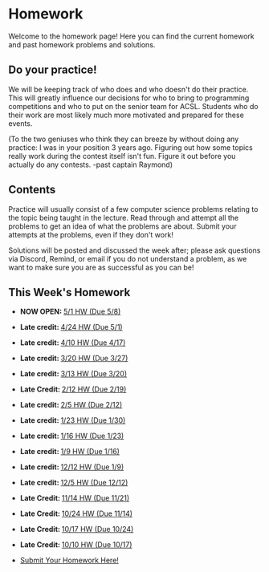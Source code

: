 # Homework

Welcome to the homework page! Here you can find the current homework and past homework problems and solutions.

## Do your practice!

We will be keeping track of who does and who doesn't do their practice. This will greatly influence our decisions
for who to bring to programming competitions and who to put on the senior team for ACSL. Students who
do their work are most likely much more motivated and prepared for these events.

(To the two geniuses who think they can breeze by without doing any practice: I was in your position 3 years ago. Figuring out how
some topics really work during the contest itself isn't fun. Figure it out before you actually do any contests. -past captain Raymond)

## Contents

Practice will usually consist of a few computer science problems relating to the topic being taught in the lecture. Read through and attempt all the problems to get an idea of what the problems are about. Submit your attempts at the problems, even if they don't work!

Solutions will be posted and discussed the week after; please ask questions via Discord, Remind, or email if you do not understand a problem, as we want to make sure you are as successful as you can be!

## This Week's Homework
* <b>NOW OPEN: </b><a href="https://docs.google.com/document/d/1ND80Jd_qoD4JjM7nn0-PuGCaLcZsYNHFBeMlbkHq0A4/edit?usp=sharing">5/1 HW (Due 5/8)</a>

* <b>Late credit: </b><a href="https://docs.google.com/document/d/1XhTzEqJo_guStr_GXmszA6fmXTV4QJOOZY0tVKJDAXc/edit?usp=sharing">4/24 HW (Due 5/1)</a>

* <b>Late credit: </b><a href="https://docs.google.com/document/d/1CYzUUnY5eaPaqMUTAxoRmIK0kdb1QH6awpPBU98KD9w/edit?usp=sharing">4/10 HW (Due 4/17)</a>

* <b>Late credit: </b><a href="https://docs.google.com/document/d/1TvtGwYS0t0QpGX-7rkTO5OEuMwc9PpzgwVBNYvfy3Dk/edit?usp=sharing">3/20 HW (Due 3/27)</a>

* <b>Late credit: </b><a href="https://docs.google.com/document/d/1OpnssUZOVK6Yasux1dX564lfQZo-I5PPWbiL0H_pCYU/edit?usp=sharing">3/13 HW (Due 3/20)</a>

* <b>Late Credit: </b><a href="https://docs.google.com/document/d/1I6KqHwcIttjWgzWU1dcTwqZzpsxtQX7ThN27Mszs-Ns/edit?usp=sharing">2/12 HW (Due 2/19)</a>

* <b>Late credit: </b><a href="https://docs.google.com/document/d/1hjyFAMP6lBYPlpIPtVPR0FpVYoutgVdchuDL4uFfOFY/edit?usp=sharing">2/5 HW (Due 2/12)</a>

* <b>Late credit: </b><a href="https://docs.google.com/document/d/1PQxHAm3nrMiK_7uA_bAB-3P7V1BOfweOc9d7K9VnTVo/edit?usp=sharing">1/23 HW (Due 1/30)</a>

* <b>Late credit: </b><a href="https://docs.google.com/document/d/1hu9XFlEH-EIDLnMa3X2TjrnUJFe3iain47uyMN8r47E/edit?usp=sharing">1/16 HW (Due 1/23)</a>

* <b>Late credit: </b><a href="https://docs.google.com/document/d/1mwioFj3vgovJcq_3SekpC5nZtdmEGIv3hyTF8MlfvUs/edit?usp=sharing">1/9 HW (Due 1/16)</a>

* <b>Late credit: </b><a href="https://docs.google.com/document/d/1JehNm836OV0TgL91Cc47Y122Nu1LZgVk0tqAHABQekA/edit?usp=sharing">12/12 HW (Due 1/9)</a>

* <b>Late credit: </b><a href="https://docs.google.com/document/d/1I8wlOh1Zlkxj8n_HLHZh3yoEdOHt1RntlaBH893l3EI/edit?usp=sharing">12/5 HW (Due 12/12)</a>
* <b>Late Credit: </b><a href="https://docs.google.com/document/d/1hYdEfx0d0jIAO_SNnTpHOZjoahROkJy99ysSPES4QsY/edit?usp=sharing">11/14 HW (Due 11/21)</a>
* <b>Late Credit: </b><a href="https://docs.google.com/document/d/1JNt6Q27Iiub0rqPgVGmDF7aEOQMUDA8TCbEKrqtrR5M/edit?usp=sharing">10/24 HW (Due 11/14)</a>
* <b>Late Credit: </b><a href="https://docs.google.com/document/d/1U9MV-tQB-vR4eFZzUX0LutQ2RWibOSXUxPOpohmsEuQ/edit?usp=sharing">10/17 HW (Due 10/24)</a>
* <b>Late Credit: </b><a href="https://docs.google.com/document/d/1JAVdSBaGu4RhWUbUwuzANAzY8XISLwQ7wrqGTKJPFu0/edit?usp=sharing">10/10 HW (Due 10/17)</a>
* <a href="https://forms.gle/4i87R73VP4UFeesaA" target="_blank" rel="noopener noreferrer">Submit Your Homework Here!</a>

